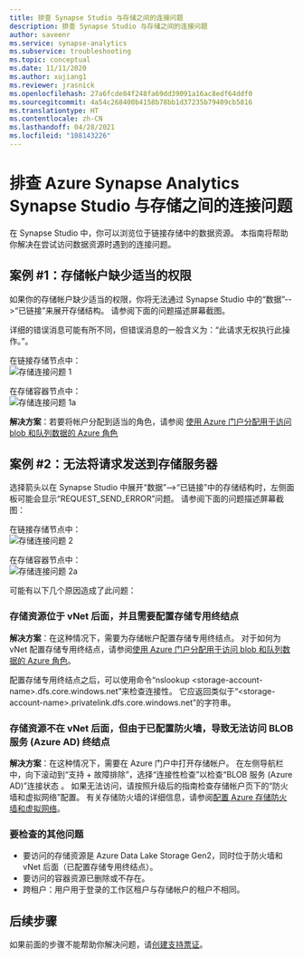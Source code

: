 ```yaml
---
title: 排查 Synapse Studio 与存储之间的连接问题
description: 排查 Synapse Studio 与存储之间的连接问题
author: saveenr
ms.service: synapse-analytics
ms.subservice: troubleshooting
ms.topic: conceptual
ms.date: 11/11/2020
ms.author: xujiang1
ms.reviewer: jrasnick
ms.openlocfilehash: 27a6fcde84f248fa69dd39091a16ac8edf64ddf0
ms.sourcegitcommit: 4a54c268400b4158b78bb1d37235b79409cb5816
ms.translationtype: HT
ms.contentlocale: zh-CN
ms.lasthandoff: 04/28/2021
ms.locfileid: "108143226"
---
```

# <a name="troubleshoot-connectivity-between-azure-synapse-analytics-synapse-studio-and-storage"></a>排查 Azure Synapse Analytics Synapse Studio 与存储之间的连接问题

在 Synapse Studio 中，你可以浏览位于链接存储中的数据资源。 本指南将帮助你解决在尝试访问数据资源时遇到的连接问题。 

## <a name="case-1-storage-account-lacks-proper-permissions"></a>案例 #1：存储帐户缺少适当的权限

如果你的存储帐户缺少适当的权限，你将无法通过 Synapse Studio 中的“数据”-->“已链接”来展开存储结构。 请参阅下面的问题描述屏幕截图。 

详细的错误消息可能有所不同，但错误消息的一般含义为：“此请求无权执行此操作。”。

在链接存储节点中：  
![存储连接问题 1](media/troubleshoot-synapse-studio-and-storage-connectivity/storage-connectivity-issue-1.png)

在存储容器节点中：  
![存储连接问题 1a](media/troubleshoot-synapse-studio-and-storage-connectivity/storage-connectivity-issue-1a.png)

**解决方案**：若要将帐户分配到适当的角色，请参阅 [使用 Azure 门户分配用于访问 blob 和队列数据的 Azure 角色](../../storage/common/storage-auth-aad-rbac-portal.md)


## <a name="case-2-failed-to-send-the-request-to-storage-server"></a>案例 #2：无法将请求发送到存储服务器

选择箭头以在 Synapse Studio 中展开“数据”-->“已链接”中的存储结构时，左侧面板可能会显示“REQUEST_SEND_ERROR”问题。 请参阅下面的问题描述屏幕截图：

在链接存储节点中：  
![存储连接问题 2](media/troubleshoot-synapse-studio-and-storage-connectivity/storage-connectivity-issue-2.png)

在存储容器节点中：  
![存储连接问题 2a](media/troubleshoot-synapse-studio-and-storage-connectivity/storage-connectivity-issue-2a.png)

可能有以下几个原因造成了此问题：

### <a name="the-storage-resource-is-behind-a-vnet-and-a-storage-private-endpoint-needs-to-configure"></a>存储资源位于 vNet 后面，并且需要配置存储专用终结点

**解决方案**：在这种情况下，需要为存储帐户配置存储专用终结点。 对于如何为 vNet 配置存储专用终结点，请参阅[使用 Azure 门户分配用于访问 blob 和队列数据的 Azure 角色](../security/how-to-connect-to-workspace-from-restricted-network.md)。

配置存储专用终结点之后，可以使用命令“nslookup \<storage-account-name\>.dfs.core.windows.net”来检查连接性。 它应返回类似于“\<storage-account-name\>.privatelink.dfs.core.windows.net”的字符串。

### <a name="the-storage-resource-is-not-behind-a-vnet-but-the-blob-service-azure-ad-endpoint-is-not-accessible-due-to-firewall-configured"></a>存储资源不在 vNet 后面，但由于已配置防火墙，导致无法访问 BLOB 服务 (Azure AD) 终结点

**解决方案**：在这种情况下，需要在 Azure 门户中打开存储帐户。 在左侧导航栏中，向下滚动到“支持 + 故障排除”，选择“连接性检查”以检查“BLOB 服务 (Azure AD)”连接状态  。 如果无法访问，请按照升级后的指南检查存储帐户页下的“防火墙和虚拟网络”配置。 有关存储防火墙的详细信息，请参阅[配置 Azure 存储防火墙和虚拟网络](../../storage/common/storage-network-security.md)。

### <a name="other-issues-to-check"></a>要检查的其他问题 

* 要访问的存储资源是 Azure Data Lake Storage Gen2，同时位于防火墙和 vNet 后面（已配置存储专用终结点）。
* 要访问的容器资源已删除或不存在。
* 跨租户：用户用于登录的工作区租户与存储帐户的租户不相同。 


## <a name="next-steps"></a>后续步骤
如果前面的步骤不能帮助你解决问题，请[创建支持票证](../sql-data-warehouse/sql-data-warehouse-get-started-create-support-ticket.md)。